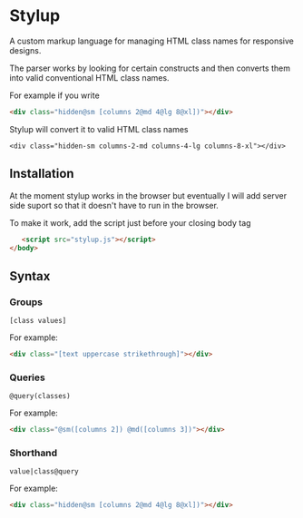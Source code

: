 Stylup
======

A custom markup language for managing HTML class names for responsive designs.

The parser works by looking for certain constructs and then converts them into valid conventional HTML class names.

For example if you write

```html
<div class="hidden@sm [columns 2@md 4@lg 8@xl])"></div>
```

Stylup will convert it to valid HTML class names

```
<div class="hidden-sm columns-2-md columns-4-lg columns-8-xl"></div>
```

## Installation

At the moment stylup works in the browser but eventually I will add server side suport so that it doesn't have to run in the browser.

To make it work, add the script just before your closing body tag

```html
   <script src="stylup.js"></script>
</body>
```
## Syntax

### Groups

`[class values]`

For example:

```html
<div class="[text uppercase strikethrough]"></div>
```

### Queries

`@query(classes)`

For example:

```html
<div class="@sm([columns 2]) @md([columns 3])"></div>
```

### Shorthand

`value|class@query`

For example:

```html
<div class="hidden@sm [columns 2@md 4@lg 8@xl])"></div>
```
